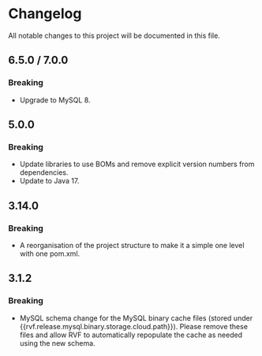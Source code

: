 # Changelog
All notable changes to this project will be documented in this file.

## 6.5.0 / 7.0.0

### Breaking
- Upgrade to MySQL 8.

## 5.0.0

### Breaking
- Update libraries to use BOMs and remove explicit version numbers from dependencies.
- Update to Java 17.

## 3.14.0

### Breaking
- A reorganisation of the project structure to make it a simple one level with one pom.xml.

## 3.1.2

### Breaking
- MySQL schema change for the MySQL binary cache files (stored under {{rvf.release.mysql.binary.storage.cloud.path}}). Please remove these files and allow RVF to automatically repopulate the cache as needed using the new schema.
